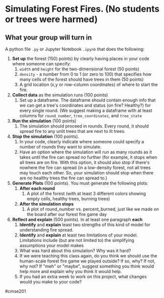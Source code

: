 # Simulating Forest Fires. (No students or trees were harmed)

## What your group will turn in
A python file `.py` or Jupyter Notebook `.ipynb` that does the following:

1. **Set up** the forest (150) points) by clearly having places in your code where someone can specify:
	1. `width` and `height` for the two-dimensional forest (50 points)
	2. `density` - a number from 0 to 1 (or zero to 100) that specifies how many cells of the forest should have trees in them (50 points)
	3. A grid location (x,y or row-column coordinates) of where to start the fire.
2. **Collect data** as the simulation runs (100 points)
	1. Set up a dataframe. The dataframe should contain enough info that we can get a tree's coordinates and status (on fire? Healthy?) for every single round. (We suggest making a dataframe with at least columns for `round_number`, `tree_coordinates`, and `tree_state` 
3. **Run the simulation** (100 points)
	1. The simulation should proceed in rounds. Every round, it should spread fire to any unlit trees that are next to lit trees. 
4. **Stop the simulation** (100 points). 
	1. In your code, clearly indicate where someone could specify a number of rounds they want to simulate. 
	2. Have an option where the simulation will run as many rounds as it takes until the fire can spread no further (for example, it stops when all trees are on fire. With this option, it should also stop if there's nowhere the fire can spread (in a low-density forest, not all trees may touch each other. So, your simulation should stop when there are no healthy trees the fire can spread to.)
5. **Generate Plots** (100 points). You must generate the following plots:
	1. **After each round**
		1. A plot of the forest (with at least 3 different colors showing empty cells, healthy trees, burning trees)
	2. **After the simulation stops**
		1. A plot of round_number vs. percent_burned, just like we made on the board after our forest fire game day
6. **Reflect and explain** (500 points). In at least one paragraph **each**
	1. **Identify** and **explain** least two strengths of this kind of model for understanding fire spread. 
	2. **Identify** and **explain** at least two limitations of your model. Limitations include (but are not limited to) the simplifying assumptions your model makes  
	3. What was hard about this simulation? Why was it hard?
	4. If we were teaching this class again, do you think we should use the human-scale forest fire game we played outside? If so, why? If not, why not? If "meh" or "maybe", suggest something you think would help more and explain why you think it would help.
	5. If you had an extra week to work on this project, what changes would you make to your code?


#cmse201
